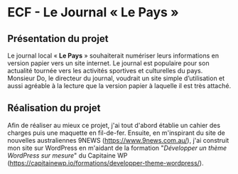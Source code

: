 # ECF - Le Journal « Le Pays »

## Présentation du projet

Le journal local « **Le Pays** » souhaiterait numériser leurs informations en version papier vers un site internet.
Le journal est populaire pour son actualité tournée vers les activités sportives et culturelles du pays.
Monsieur Do, le directeur du journal, voudrait un site simple d’utilisation et aussi agréable à la lecture que la version papier à laquelle il est très attaché. 

## Réalisation du projet

Afin de réaliser au mieux ce projet, j'ai tout d'abord établie un cahier des charges puis une maquette en fil-de-fer.
Ensuite, en m'inspirant du site de nouvelles australiennes 9NEWS (https://www.9news.com.au/), j'ai construit mon site sur WordPress en m'aidant de la formation "*Développer un thème WordPress sur mesure*" du Capitaine WP (https://capitainewp.io/formations/developper-theme-wordpress/).
